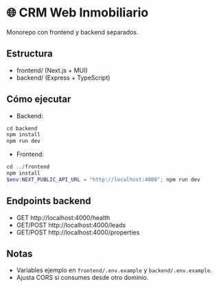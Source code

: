 # 🌐 CRM Web Inmobiliario  

Monorepo con frontend y backend separados.

## Estructura
- frontend/ (Next.js + MUI)
- backend/ (Express + TypeScript)

## Cómo ejecutar
- Backend:
```powershell
cd backend
npm install
npm run dev
```
- Frontend:
```powershell
cd ../frontend
npm install
$env:NEXT_PUBLIC_API_URL = "http://localhost:4000"; npm run dev
```

## Endpoints backend
- GET http://localhost:4000/health
- GET/POST http://localhost:4000/leads
- GET/POST http://localhost:4000/properties

## Notas
- Variables ejemplo en `frontend/.env.example` y `backend/.env.example`.
- Ajusta CORS si consumes desde otro dominio.
